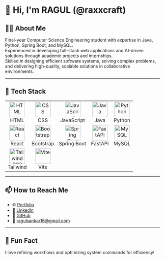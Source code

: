 # 👋 Hi, I'm RAGUL (@raxxcraft)

## 🧑‍💻 About Me
Final-year Computer Science Engineering student with expertise in Java, Python, Spring Boot, and MySQL.  
Experienced in developing full-stack web applications and AI-driven solutions through academic projects and internships.  
Skilled in designing efficient software systems, solving complex problems, and delivering high-quality, scalable solutions in collaborative environments.

---

## 🚀 Tech Stack

<div align="center">
  <table>
    <tr>
      <td align="center">
        <a href="https://developer.mozilla.org/en-US/docs/Web/HTML" target="_blank">
          <img src="https://raw.githubusercontent.com/raxxcraft/REPO_NAME/main/skills/HTML5.png" width="50" alt="HTML"/>
        </a>
        <br/>HTML
      </td>
      <td align="center">
        <a href="https://developer.mozilla.org/en-US/docs/Web/CSS" target="_blank">
          <img src="https://raw.githubusercontent.com/raxxcraft/REPO_NAME/main/skills/CSS3.png" width="50" alt="CSS"/>
        </a>
        <br/>CSS
      </td>
      <td align="center">
        <a href="https://developer.mozilla.org/en-US/docs/Web/JavaScript" target="_blank">
          <img src="https://raw.githubusercontent.com/raxxcraft/REPO_NAME/main/skills/JavaScript.png" width="50" alt="JavaScript"/>
        </a>
        <br/>JavaScript
      </td>
      <td align="center">
        <a href="https://www.oracle.com/java/" target="_blank">
          <img src="https://raw.githubusercontent.com/raxxcraft/REPO_NAME/main/skills/Java.png" width="50" alt="Java"/>
        </a>
        <br/>Java
      </td>
      <td align="center">
        <a href="https://www.python.org/" target="_blank">
          <img src="https://raw.githubusercontent.com/raxxcraft/REPO_NAME/main/skills/Python.png" width="50" alt="Python"/>
        </a>
        <br/>Python
      </td>
    </tr>
    <tr>
      <td align="center">
        <a href="https://react.dev/" target="_blank">
          <img src="https://raw.githubusercontent.com/raxxcraft/REPO_NAME/main/skills/React.png" width="50" alt="React"/>
        </a>
        <br/>React
      </td>
      <td align="center">
        <a href="https://getbootstrap.com/" target="_blank">
          <img src="https://raw.githubusercontent.com/raxxcraft/REPO_NAME/main/skills/Bootstrap.png" width="50" alt="Bootstrap"/>
        </a>
        <br/>Bootstrap
      </td>
      <td align="center">
        <a href="https://spring.io/projects/spring-boot" target="_blank">
          <img src="https://raw.githubusercontent.com/raxxcraft/REPO_NAME/main/skills/Spring.png" width="50" alt="Spring Boot"/>
        </a>
        <br/>Spring Boot
      </td>
      <td align="center">
        <a href="https://fastapi.tiangolo.com/" target="_blank">
          <img src="https://raw.githubusercontent.com/raxxcraft/REPO_NAME/main/skills/FastAPI.png" width="50" alt="FastAPI"/>
        </a>
        <br/>FastAPI
      </td>
      <td align="center">
        <a href="https://www.mysql.com/" target="_blank">
          <img src="https://raw.githubusercontent.com/raxxcraft/REPO_NAME/main/skills/MySQL.png" width="50" alt="MySQL"/>
        </a>
        <br/>MySQL
      </td>
    </tr>
    <tr>
      <td align="center">
        <a href="https://tailwindcss.com/" target="_blank">
          <img src="https://raw.githubusercontent.com/raxxcraft/REPO_NAME/main/skills/Tailwind%20CSS.png" width="50" alt="Tailwind CSS"/>
        </a>
        <br/>Tailwind
      </td>
      <td align="center">
        <a href="https://vitejs.dev/" target="_blank">
          <img src="https://raw.githubusercontent.com/raxxcraft/REPO_NAME/main/skills/Vite.js.png" width="50" alt="Vite"/>
        </a>
        <br/>Vite
      </td>
    </tr>
  </table>
</div>

---

## 📫 How to Reach Me

- 🌐 [Portfolio](https://ragulsankar.netlify.app)
- 💼 [LinkedIn](https://www.linkedin.com/in/raguls21)
- 🐙 [GitHub](https://github.com/raxxcraft)
- 📧 ragulsankar16@gmail.com

---

## 🎯 Fun Fact

I love refining workflows and optimizing system commands for efficiency!
